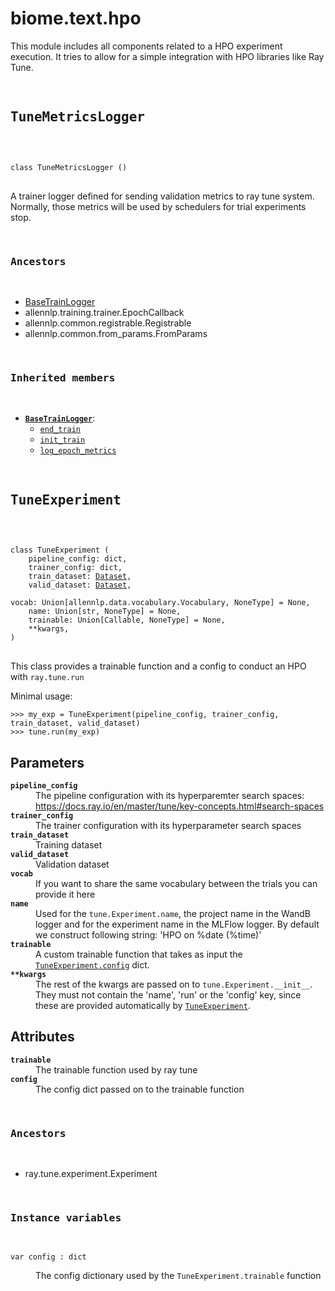 # biome.text.hpo <Badge text="Module"/>
<div></div>
<p>This module includes all components related to a HPO experiment execution.
It tries to allow for a simple integration with HPO libraries like Ray Tune.</p>
<div></div>
<pre class="title">
 
## TuneMetricsLogger <Badge text="Class"/>
</pre>
<pre class="language-python">
<code>
<span class="token keyword">class</span> <span class="ident">TuneMetricsLogger</span> ()</span>
</code>
</pre>
<p>A trainer logger defined for sending validation metrics to ray tune system. Normally, those
metrics will be used by schedulers for trial experiments stop.</p>
<pre class="title">


### Ancestors
</pre>
<ul class="hlist">
<li><a title="biome.text.loggers.BaseTrainLogger" href="loggers.html#biome.text.loggers.BaseTrainLogger">BaseTrainLogger</a></li>
<li>allennlp.training.trainer.EpochCallback</li>
<li>allennlp.common.registrable.Registrable</li>
<li>allennlp.common.from_params.FromParams</li>
</ul>
<pre class="title">


### Inherited members
</pre>
<ul class="hlist">
<li><code><b><a title="biome.text.loggers.BaseTrainLogger" href="loggers.html#biome.text.loggers.BaseTrainLogger">BaseTrainLogger</a></b></code>:
<ul class="hlist">
<li><code><a title="biome.text.loggers.BaseTrainLogger.end_train" href="loggers.html#biome.text.loggers.BaseTrainLogger.end_train">end_train</a></code></li>
<li><code><a title="biome.text.loggers.BaseTrainLogger.init_train" href="loggers.html#biome.text.loggers.BaseTrainLogger.init_train">init_train</a></code></li>
<li><code><a title="biome.text.loggers.BaseTrainLogger.log_epoch_metrics" href="loggers.html#biome.text.loggers.BaseTrainLogger.log_epoch_metrics">log_epoch_metrics</a></code></li>
</ul>
</li>
</ul>
<div></div>
<pre class="title">
 
## TuneExperiment <Badge text="Class"/>
</pre>
<pre class="language-python">
<code>
<span class="token keyword">class</span> <span class="ident">TuneExperiment</span> (</span>
    <span>pipeline_config: dict</span><span>,</span>
    <span>trainer_config: dict</span><span>,</span>
    <span>train_dataset: <a title="biome.text.dataset.Dataset" href="dataset.html#biome.text.dataset.Dataset">Dataset</a></span><span>,</span>
    <span>valid_dataset: <a title="biome.text.dataset.Dataset" href="dataset.html#biome.text.dataset.Dataset">Dataset</a></span><span>,</span>
    <span>vocab: Union[allennlp.data.vocabulary.Vocabulary, NoneType] = None</span><span>,</span>
    <span>name: Union[str, NoneType] = None</span><span>,</span>
    <span>trainable: Union[Callable, NoneType] = None</span><span>,</span>
    <span>**kwargs</span><span>,</span>
<span>)</span>
</code>
</pre>
<p>This class provides a trainable function and a config to conduct an HPO with <code>ray.tune.run</code></p>
<p>Minimal usage:</p>
<pre><code class="language-python">&gt;&gt;&gt; my_exp = TuneExperiment(pipeline_config, trainer_config, train_dataset, valid_dataset)
&gt;&gt;&gt; tune.run(my_exp)
</code></pre>
<h2 id="parameters">Parameters</h2>
<dl>
<dt><strong><code>pipeline_config</code></strong></dt>
<dd>The pipeline configuration with its hyperparemter search spaces:
<a href="https://docs.ray.io/en/master/tune/key-concepts.html#search-spaces">https://docs.ray.io/en/master/tune/key-concepts.html#search-spaces</a></dd>
<dt><strong><code>trainer_config</code></strong></dt>
<dd>The trainer configuration with its hyperparameter search spaces</dd>
<dt><strong><code>train_dataset</code></strong></dt>
<dd>Training dataset</dd>
<dt><strong><code>valid_dataset</code></strong></dt>
<dd>Validation dataset</dd>
<dt><strong><code>vocab</code></strong></dt>
<dd>If you want to share the same vocabulary between the trials you can provide it here</dd>
<dt><strong><code>name</code></strong></dt>
<dd>Used for the <code>tune.Experiment.name</code>, the project name in the WandB logger
and for the experiment name in the MLFlow logger.
By default we construct following string: 'HPO on %date (%time)'</dd>
<dt><strong><code>trainable</code></strong></dt>
<dd>A custom trainable function that takes as input the <code><a title="biome.text.hpo.TuneExperiment.config" href="#biome.text.hpo.TuneExperiment.config">TuneExperiment.config</a></code> dict.</dd>
<dt><strong><code>**kwargs</code></strong></dt>
<dd>The rest of the kwargs are passed on to <code>tune.Experiment.__init__</code>.
They must not contain the 'name', 'run' or the 'config' key,
since these are provided automatically by <code><a title="biome.text.hpo.TuneExperiment" href="#biome.text.hpo.TuneExperiment">TuneExperiment</a></code>.</dd>
</dl>
<h2 id="attributes">Attributes</h2>
<dl>
<dt><strong><code>trainable</code></strong></dt>
<dd>The trainable function used by ray tune</dd>
<dt><strong><code>config</code></strong></dt>
<dd>The config dict passed on to the trainable function</dd>
</dl>
<pre class="title">


### Ancestors
</pre>
<ul class="hlist">
<li>ray.tune.experiment.Experiment</li>
</ul>
<pre class="title">


### Instance variables
</pre>
<dl>
<dt id="biome.text.hpo.TuneExperiment.config"><code class="name">var <span class="ident">config</span> : dict</code></dt>
<dd>
<p>The config dictionary used by the <code>TuneExperiment.trainable</code> function</p>
</dd>
</dl>